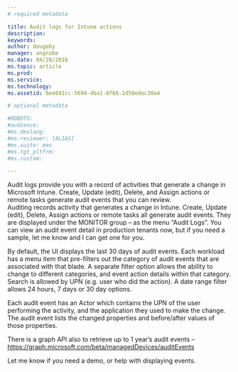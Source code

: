 ```yaml
---
# required metadata

title: Audit logs for Intune actions
description: 
keywords:
author: dougeby
manager: angrobe
ms.date: 04/28/2016
ms.topic: article
ms.prod:
ms.service:
ms.technology:
ms.assetid: 6ee841cc-5694-4ba1-8f66-1d58edec30a4

# optional metadata

#ROBOTS:
#audience:
#ms.devlang:
#ms.reviewer: [ALIAS]
#ms.suite: ems
#ms.tgt_pltfrm:
#ms.custom:

---
```

Audit logs provide you with a record of activities that generate a change in Microsoft Intune. Create, Update (edit), Delete, and Assign actions or remote tasks generate audit events that you can review.   
Auditing records activity that generates a change in Intune.  Create, Update (edit), Delete, Assign actions or remote tasks all generate audit events.  They are displayed under the MONITOR group – as the menu “Audit Logs”.  You can view an audit event detail in production tenants now, but if you need a sample, let me know and I can get one for you.  

By default, the UI displays the last 30 days of audit events.  Each workload has a menu item that pre-filters out the category of audit events that are associated with that blade.  A separate filter option allows the ability to change to different categories, and event action details within that category. Search is allowed by UPN (e.g. user who did the action).  A date range filter allows 24 hours, 7 days or 30 day options.  

Each audit event has an Actor which contains the UPN of the user performing the activity, and the application they used to make the change.  The audit event lists the changed properties and before/after values of those properties.

There is a graph API also to retrieve up to 1 year’s audit events – https://graph.microsoft.com/beta/managedDevices/auditEvents

Let me know if you need a demo, or help with displaying events.
